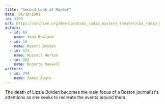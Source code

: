 ```yaml
---
title: "Second Look at Murder"
date: 06/10/1981
id: 1209
url: https://archive.org/download/cbs_radio_mystery_theater/cbs_radio_mystery_theater-1201-1250.zip/cbs_radio_mystery_theater-1201-1250%2Fcbsrmt_1209_a_second_look_at_murder.mp3
actors:  
  - id: 69
    name: Jada Rowland  
  - id: 16
    name: Robert Dryden  
  - id: 151
    name: Russell Horton  
  - id: 202
    name: Roberta Maxwell
writers:  
  - id: 294
    name: James Agate
---
```

The death of Lizzie Borden becomes the main focus of a Boston journalist's attentions as she seeks to recreate the events around them.